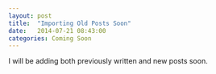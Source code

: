 ```yaml
---
layout: post
title:  "Importing Old Posts Soon"
date:   2014-07-21 08:43:00
categories: Coming Soon
---
```


I will be adding both previously written and new posts soon.
